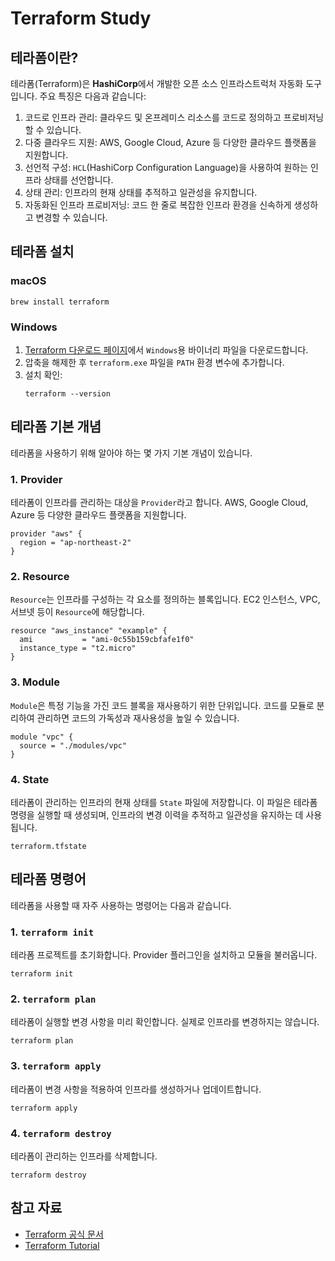 # Terraform Study

## 테라폼이란?

테라폼(Terraform)은 **HashiCorp**에서 개발한 오픈 소스 인프라스트럭처 자동화 도구입니다. 주요 특징은 다음과 같습니다:

1. 코드로 인프라 관리: 클라우드 및 온프레미스 리소스를 코드로 정의하고 프로비저닝할 수 있습니다.
2. 다중 클라우드 지원: AWS, Google Cloud, Azure 등 다양한 클라우드 플랫폼을 지원합니다.
3. 선언적 구성: `HCL`(HashiCorp Configuration Language)을 사용하여 원하는 인프라 상태를 선언합니다.
4. 상태 관리: 인프라의 현재 상태를 추적하고 일관성을 유지합니다.
5. 자동화된 인프라 프로비저닝: 코드 한 줄로 복잡한 인프라 환경을 신속하게 생성하고 변경할 수 있습니다.

## 테라폼 설치

### macOS

```shell
brew install terraform
```

### Windows

1. [Terraform 다운로드 페이지](https://www.terraform.io/downloads.html)에서 `Windows`용 바이너리 파일을 다운로드합니다.
2. 압축을 해제한 후 `terraform.exe` 파일을 `PATH` 환경 변수에 추가합니다.
3. 설치 확인:
    ```shell
    terraform --version
    ```

## 테라폼 기본 개념

테라폼을 사용하기 위해 알아야 하는 몇 가지 기본 개념이 있습니다.

### 1. Provider

테라폼이 인프라를 관리하는 대상을 `Provider`라고 합니다. AWS, Google Cloud, Azure 등 다양한 클라우드 플랫폼을 지원합니다.

```hcl
provider "aws" {
  region = "ap-northeast-2"
}
```

### 2. Resource

`Resource`는 인프라를 구성하는 각 요소를 정의하는 블록입니다. EC2 인스턴스, VPC, 서브넷 등이 `Resource`에 해당합니다.

```hcl
resource "aws_instance" "example" {
  ami           = "ami-0c55b159cbfafe1f0"
  instance_type = "t2.micro"
}
```

### 3. Module

`Module`은 특정 기능을 가진 코드 블록을 재사용하기 위한 단위입니다. 코드를 모듈로 분리하여 관리하면 코드의 가독성과 재사용성을 높일 수 있습니다.

```hcl
module "vpc" {
  source = "./modules/vpc"
}
```

### 4. State

테라폼이 관리하는 인프라의 현재 상태를 `State` 파일에 저장합니다. 이 파일은 테라폼 명령을 실행할 때 생성되며, 인프라의 변경 이력을 추적하고 일관성을 유지하는 데 사용됩니다.

```shell
terraform.tfstate
```

## 테라폼 명령어

테라폼을 사용할 때 자주 사용하는 명령어는 다음과 같습니다.

### 1. `terraform init`

테라폼 프로젝트를 초기화합니다. Provider 플러그인을 설치하고 모듈을 불러옵니다.

```shell
terraform init
```

### 2. `terraform plan`

테라폼이 실행할 변경 사항을 미리 확인합니다. 실제로 인프라를 변경하지는 않습니다.

```shell
terraform plan
```

### 3. `terraform apply`

테라폼이 변경 사항을 적용하여 인프라를 생성하거나 업데이트합니다.

```shell
terraform apply
```

### 4. `terraform destroy`

테라폼이 관리하는 인프라를 삭제합니다.

```shell
terraform destroy
```

## 참고 자료

- [Terraform 공식 문서](https://www.terraform.io/docs/index.html)
- [Terraform Tutorial](https://learn.hashicorp.com/collections/terraform/aws-get-started)
